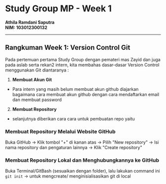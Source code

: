 # **Study Group MP - Week 1**  
**Athila Ramdani Saputra**  
**NIM: 103012300132**  

---
## Rangkuman Week 1: Version Control Git
Pada pertemuan pertama Study Group dengan pemateri mas Zayid dan juga pada aslab serta rekan2 intern, kita membahas dasar-dasar Version Control menggunakan Git diantaranya :
1. **Membuat Akun Git**
- Para intern yang masih belum membuat akun github diajarkan bagaimana cara membuat akun github dengan cara mendaftarkan email dan membuat password
2. **Membuat Repository**
- selanjutnya diberikan cara cara untuk pembuatan repo yaitu
### Membuat Repository Melalui Website GitHub
Buka GitHub -> Klik tombol "+" di kanan atas -> Pilih "New repository" -> Isi nama repository dan pengaturan lainnya -> Klik "Create repository"
### Membuat Repository Lokal dan Menghubungkannya ke GitHub
Buka Terminal/GitBash (sesuaikan dengan folder), lalu lakukan command ini
```git init``` -> untuk mengcreate/ menginisialisasikan git di local